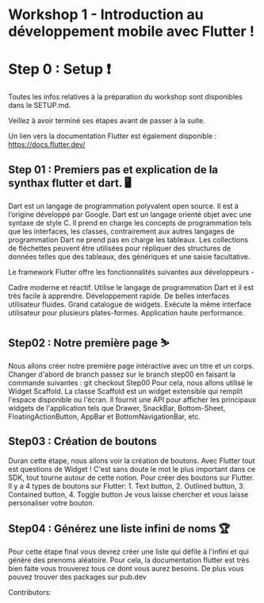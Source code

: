  # Workshop 1 - Introduction au développement mobile avec Flutter !

 # Step 0 : Setup ❗

Toutes les infos relatives à la préparation du workshop sont disponibles dans le SETUP.md.

Veillez à avoir terminé ses étapes avant de passer à la suite.

Un lien vers la documentation Flutter est également disponible : https://docs.flutter.dev/

## Step 01 : Premiers pas et explication de la synthax flutter et dart. 🖥️

Dart est un langage de programmation polyvalent open source. Il est à l’origine développé par Google.
Dart est un langage orienté objet avec une syntaxe de style C. Il prend en charge les concepts de programmation tels que les interfaces,
les classes, contrairement aux autres langages de programmation Dart ne prend pas en charge les tableaux. Les collections de fléchettes
peuvent être utilisées pour répliquer des structures de données telles que des tableaux, des génériques et une saisie facultative.

Le framework Flutter offre les fonctionnalités suivantes aux développeurs -

Cadre moderne et réactif.
Utilise le langage de programmation Dart et il est très facile à apprendre.
Développement rapide.
De belles interfaces utilisateur fluides.
Grand catalogue de widgets.
Exécute la même interface utilisateur pour plusieurs plates-formes.
Application haute performance.

## Step02 : Notre première page ⛷️
 
Nous allons créer notre première page intéractive avec un titre et un corps.
Changer d'abord de branch passez sur le branch step00 en faisant la commande suivantes : git checkout Step00
Pour cela, nous allons utilisé le Widget Scaffold.
La classe Scaffold est un widget extensible qui remplit l'espace disponible ou l'écran. Il fournit une API pour afficher les principaux widgets de
l'application tels que Drawer, SnackBar, Bottom-Sheet, FloatingActionButton, AppBar et BottomNavigationBar, etc.

## Step03 : Création de boutons

Duran cette étape, nous allons voir la création de boutons. Avec Flutter tout est questions de Widget ! C'est sans doute le mot le plus important
dans ce SDK, tout tourne autour de cette notion. Pour créer des boutons sur Flutter.
Il y a 4 types de boutons sur Flutter: 1. Text button, 2. Outlined button, 3. Contained button, 4. Toggle button
Je vous laisse chercher et vous laisse personaliser votre bouton.

## Step04 : Générez une liste infini de noms 🏆

Pour cette étape final vous devrez créer une liste qui défile à l'infini et qui génère des prenoms aléatoire.
Pour cela, la documentation flutter est très bien faite vous trouverez tous ce dont vous aurez besoins.
De plus vous pouvez trouver des packages sur pub.dev

Contributors:
